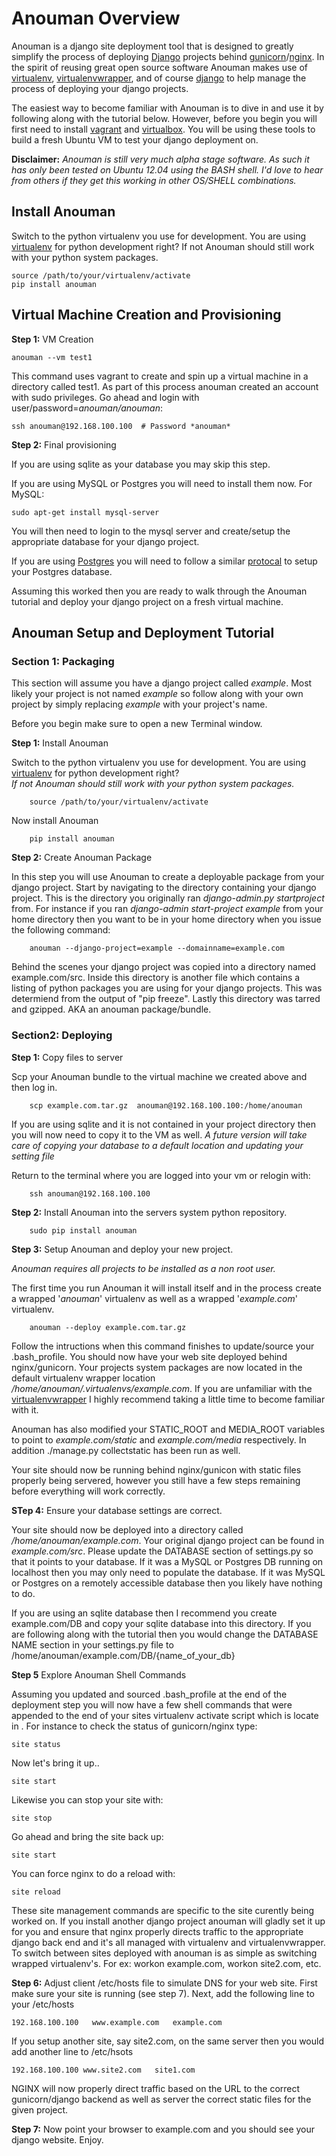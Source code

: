 Anouman Overview
================

Anouman is a django site deployment tool that is designed to greatly simplify the process of deploying [Django](https://www.djangoproject.com/) projects behind [gunicorn](http://gunicorn.org/)/[nginx](http://nginx.com/).  In the spirit of reusing great open source software Anouman makes use of [virtualenv](https://pypi.python.org/pypi/virtualenv), [virtualenvwrapper](http://virtualenvwrapper.readthedocs.org/en/latest/), and of course [django](https://www.djangoproject.com/) to help manage the process of deploying your django projects.  

The easiest way to become familiar with Anouman is to dive in and use it by following along with the tutorial below.  However, before you begin you will first need to install [vagrant](http://www.vagrantup.com/) and [virtualbox](https://www.virtualbox.org/).  You will be using these tools to build a fresh Ubuntu VM to test your django deployment on.

**Disclaimer:** *Anouman is still very much alpha stage software.  As such it has only been tested on Ubuntu 12.04 using the BASH shell.  I'd love to hear from others if they get this working in other OS/SHELL combinations.*  

Install Anouman
--------------

Switch to the python virtualenv you use for development.  You are using [virtualenv](http://www.virtualenv.org/en/latest/) for python development right?  If not Anouman should still work with your python system packages.

    source /path/to/your/virtualenv/activate
    pip install anouman

Virtual Machine Creation and Provisioning
-----------------------------------------

**Step 1:** VM Creation
    
    anouman --vm test1

This command uses vagrant to create and spin up a virtual machine in a directory called test1.
As part of this process anouman created an account with sudo privileges.  Go ahead and login with user/password=*anouman/anouman*:

    ssh anouman@192.168.100.100  # Password *anouman*

**Step 2:** Final provisioning

If you are using sqlite as your database you may skip this step.

If you are using MySQL or Postgres you will need to install them now.  For MySQL:

    sudo apt-get install mysql-server

You will then need to login to the mysql server and create/setup the appropriate database for your django project.

If you are using [Postgres](http://www.postgresql.org/download/linux/ubuntu/) you will need to follow a similar [protocal](http://www.postgresql.org/download/linux/ubuntu/) to setup your Postgres database.


Assuming this worked then you are ready to walk through the Anouman tutorial and deploy your django project on a fresh virtual machine.



Anouman Setup and Deployment Tutorial
-----------------------------

### Section 1:  Packaging

This section will assume you have a django project called *example*.   Most likely your project is not named *example*
so follow along with your own project by simply replacing *example* with your project's name.

Before you begin make sure to open a new Terminal window.

**Step 1:** Install Anouman

Switch to the python virtualenv you use for development.
You are using [virtualenv](http://www.virtualenv.org/en/latest/) for python development right?  
*If not Anouman should still work with your python system packages.*

        source /path/to/your/virtualenv/activate

Now install Anouman

        pip install anouman

**Step 2:** Create Anouman Package

In this step you will use Anouman to create a deployable package from your django project.  Start by navigating to the directory containing your django project. This is the directory you originally ran *django-admin.py startproject* from. For instance if you ran *django-admin start-project example* from your home directory then you want to be in your home directory when you issue the following command:

        anouman --django-project=example --domainname=example.com

Behind the scenes your django project was copied into a directory named example.com/src. Inside this directory is another file which contains a listing of python packages you are using for your django projects.  This was determiend from the output of "pip freeze".  Lastly this directory was tarred and gzipped. AKA an anouman package/bundle.

### Section2:  Deploying

**Step 1:** Copy files to server

Scp your Anouman bundle to the virtual machine we created above and then log in.

        scp example.com.tar.gz  anouman@192.168.100.100:/home/anouman
        
If you are using sqlite and it is not contained in your project directory then you will now need to copy it to the VM as well. *A future version will take care of copying your database to a default location and updating your setting file*

Return to the terminal where you are logged into your vm or relogin with:

        ssh anouman@192.168.100.100

**Step 2:** Install Anouman into the servers system python repository.  

        sudo pip install anouman

**Step 3:** Setup Anouman and deploy your new project.

*Anouman requires all projects to be installed as a non root user.*

The first time you run Anouman it will install itself and in the process create a wrapped '*anouman*' virtualenv as well as a wrapped '*example.com*' virtualenv.  

        anouman --deploy example.com.tar.gz

Follow the intructions when this command finishes to update/source your .bash_profile.  You should now have your web site deployed behind nginx/gunicorn.  Your projects system packages are now located in the default virtualenv wrapper location */home/anouman/.virtualenvs/example.com*.  If you are unfamiliar with the  [virtualenvwrapper](http://virtualenvwrapper.readthedocs.org/en/latest/) I highly recommend taking a little time to become familiar with it.

Anouman has also modified your STATIC_ROOT and MEDIA_ROOT variables to point to *example.com/static* and *example.com/media* respectively.   In addition ./manage.py collectstatic has been run as well.     

Your site should now be running behind nginx/gunicon with static files properly being servered, however you still have a few steps remaining before everything will work correctly.
    
**STep 4:** Ensure your database settings are correct.

Your site should now be deployed into a directory called */home/anouman/example.com*.  Your original django project can be found in *example.com/src*.  Please update the DATABASE section of settings.py so that it points to your database. If it was a MySQL or Postgres DB running on localhost then you may only need to populate the database.  If it was MySQL or Postgres on a remotely accessible database then you likely have nothing to do.

If you are using an sqlite database then I recommend you create example.com/DB and copy your sqlite database into this directory.  If you are following along with the tutorial then you would change the DATABASE NAME section in your settings.py file to  /home/anouman/example.com/DB/{name_of_your_db}
    
**Step 5**  Explore Anouman Shell Commands

Assuming you updated and sourced .bash_profile at the end of the deployment step you will now have a few shell commands that were appended to the end of your sites virtualenv activate script which is locate in .  For instance to check the status of gunicorn/nginx type:

    site status
    
Now let's bring it up..

    site start
    
Likewise you can stop your site with:

    site stop
    
Go ahead and bring the site back up:

    site start
    
You can force nginx to do a reload with:

    site reload

These site management commands are specific to the site curently being worked on.  If you install another django project anouman will gladly set it up for you and ensure that nginx properly directs traffic to the appropriate django back end and it's all managed with virtualenv and virtualenvwrapper.  To switch between sites deployed with anouman is as simple as switching wrapped virtualenv's.  For ex:  workon example.com, workon site2.com, etc.

**Step 6:**  Adjust client /etc/hosts file to simulate DNS for your web site.  First make sure your site is running (see step 7).  Next, add the following line to your /etc/hosts

    192.168.100.100   www.example.com   example.com
    
If you setup another site, say site2.com, on the same server then you would add another line to /etc/hsots

    192.168.100.100 www.site2.com   site1.com
    
NGINX will now properly direct traffic based on the URL to the correct gunicorn/django backend as well as server the correct static files for the given project. 

**Step 7:** Now point your browser to example.com and you should see your django website.  Enjoy. 
